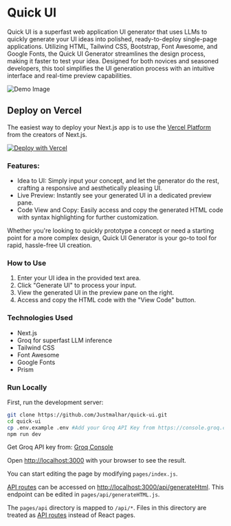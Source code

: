 # Quick UI
Quick UI is a superfast web application UI generator that uses LLMs to quickly generate your UI ideas into polished, ready-to-deploy single-page applications. Utilizing HTML, Tailwind CSS, Bootstrap, Font Awesome, and Google Fonts, the Quick UI Generator streamlines the design process, making it faster to test your idea. Designed for both novices and seasoned developers, this tool simplifies the UI generation process with an intuitive interface and real-time preview capabilities.

![Demo Image](https://github.com/Justmalhar/quick-ui/raw/main/public/demo.jpg)

## Deploy on Vercel

The easiest way to deploy your Next.js app is to use the [Vercel Platform](https://vercel.com/new?utm_medium=default-template&filter=next.js&utm_source=create-next-app&utm_campaign=create-next-app-readme) from the creators of Next.js.

[![Deploy with Vercel](https://vercel.com/button)](https://vercel.com/new/clone?repository-url=https://github.com/Justmalhar/quick-ui&env=GROQ_API_KEY)

###  Features:

- Idea to UI: Simply input your concept, and let the generator do the rest, crafting a responsive and aesthetically pleasing UI.
- Live Preview: Instantly see your generated UI in a dedicated preview pane.
- Code View and Copy: Easily access and copy the generated HTML code with syntax highlighting for further customization.

Whether you're looking to quickly prototype a concept or need a starting point for a more complex design, Quick UI Generator is your go-to tool for rapid, hassle-free UI creation.

### How to Use
1. Enter your UI idea in the provided text area.
2. Click "Generate UI" to process your input.
3. View the generated UI in the preview pane on the right.
4. Access and copy the HTML code with the "View Code" button.

### Technologies Used
- Next.js
- Groq for superfast LLM inference
- Tailwind CSS
- Font Awesome
- Google Fonts
- Prism

### Run Locally

First, run the development server:

```bash
git clone https://github.com/Justmalhar/quick-ui.git
cd quick-ui
cp .env.example .env #Add your Groq API Key from https://console.groq.com/
npm run dev
```

Get Groq API key from: [Groq Console](https://console.groq.com/)

Open [http://localhost:3000](http://localhost:3000) with your browser to see the result.

You can start editing the page by modifying `pages/index.js`. 

[API routes](https://nextjs.org/docs/api-routes/introduction) can be accessed on [http://localhost:3000/api/generateHtml](http://localhost:3000/api/generateHtml). This endpoint can be edited in `pages/api/generateHTML.js`.

The `pages/api` directory is mapped to `/api/*`. Files in this directory are treated as [API routes](https://nextjs.org/docs/api-routes/introduction) instead of React pages.


